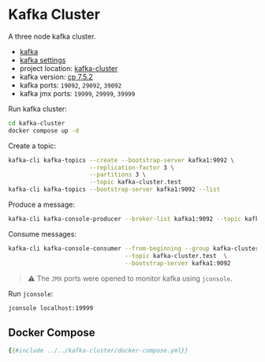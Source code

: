 # Kafka Cluster

A three node kafka cluster.

- [kafka](https://kafka.apache.org/)
- [kafka settings](https://docs.confluent.io/platform/current/installation/configuration/broker-configs.html)
- project location: [kafka-cluster](https://github.com/sauljabin/kafka-sandbox/tree/main/kafka-cluster)
- kafka version: [cp 7.5.2](https://docs.confluent.io/platform/current/installation/versions-interoperability.html)
- kafka ports: `19092`, `29092`, `39092`
- kafka jmx ports: `19999`, `29999`, `39999`

Run kafka cluster:

```bash
cd kafka-cluster
docker compose up -d
```

Create a topic:

```bash
kafka-cli kafka-topics --create --bootstrap-server kafka1:9092 \
                       --replication-factor 3 \
                       --partitions 3 \
                       --topic kafka-cluster.test
kafka-cli kafka-topics --bootstrap-server kafka1:9092 --list
```

Produce a message:

```bash
kafka-cli kafka-console-producer --broker-list kafka1:9092 --topic kafka-cluster.test
```

Consume messages:

```bash
kafka-cli kafka-console-consumer --from-beginning --group kafka-cluster.test \
                                 --topic kafka-cluster.test  \
                                 --bootstrap-server kafka1:9092
```

> ⚠️ The `JMX` ports were opened to monitor kafka using `jconsole`.

Run `jconsole`:

```bash
jconsole localhost:19999
```

## Docker Compose

```yaml
{{#include ../../kafka-cluster/docker-compose.yml}}
```
